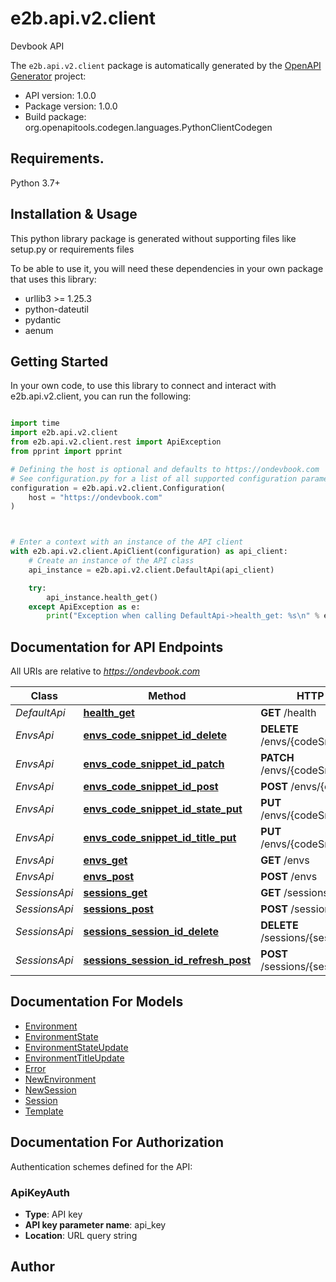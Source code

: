 # e2b.api.v2.client
Devbook API

The `e2b.api.v2.client` package is automatically generated by the [OpenAPI Generator](https://openapi-generator.tech) project:

- API version: 1.0.0
- Package version: 1.0.0
- Build package: org.openapitools.codegen.languages.PythonClientCodegen

## Requirements.

Python 3.7+

## Installation & Usage

This python library package is generated without supporting files like setup.py or requirements files

To be able to use it, you will need these dependencies in your own package that uses this library:

* urllib3 >= 1.25.3
* python-dateutil
* pydantic
* aenum

## Getting Started

In your own code, to use this library to connect and interact with e2b.api.v2.client,
you can run the following:

```python

import time
import e2b.api.v2.client
from e2b.api.v2.client.rest import ApiException
from pprint import pprint

# Defining the host is optional and defaults to https://ondevbook.com
# See configuration.py for a list of all supported configuration parameters.
configuration = e2b.api.v2.client.Configuration(
    host = "https://ondevbook.com"
)



# Enter a context with an instance of the API client
with e2b.api.v2.client.ApiClient(configuration) as api_client:
    # Create an instance of the API class
    api_instance = e2b.api.v2.client.DefaultApi(api_client)

    try:
        api_instance.health_get()
    except ApiException as e:
        print("Exception when calling DefaultApi->health_get: %s\n" % e)

```

## Documentation for API Endpoints

All URIs are relative to *https://ondevbook.com*

Class | Method | HTTP request | Description
------------ | ------------- | ------------- | -------------
*DefaultApi* | [**health_get**](e2b/api/v2/client/docs/DefaultApi.md#health_get) | **GET** /health | 
*EnvsApi* | [**envs_code_snippet_id_delete**](e2b/api/v2/client/docs/EnvsApi.md#envs_code_snippet_id_delete) | **DELETE** /envs/{codeSnippetID} | 
*EnvsApi* | [**envs_code_snippet_id_patch**](e2b/api/v2/client/docs/EnvsApi.md#envs_code_snippet_id_patch) | **PATCH** /envs/{codeSnippetID} | 
*EnvsApi* | [**envs_code_snippet_id_post**](e2b/api/v2/client/docs/EnvsApi.md#envs_code_snippet_id_post) | **POST** /envs/{codeSnippetID} | 
*EnvsApi* | [**envs_code_snippet_id_state_put**](e2b/api/v2/client/docs/EnvsApi.md#envs_code_snippet_id_state_put) | **PUT** /envs/{codeSnippetID}/state | 
*EnvsApi* | [**envs_code_snippet_id_title_put**](e2b/api/v2/client/docs/EnvsApi.md#envs_code_snippet_id_title_put) | **PUT** /envs/{codeSnippetID}/title | 
*EnvsApi* | [**envs_get**](e2b/api/v2/client/docs/EnvsApi.md#envs_get) | **GET** /envs | 
*EnvsApi* | [**envs_post**](e2b/api/v2/client/docs/EnvsApi.md#envs_post) | **POST** /envs | 
*SessionsApi* | [**sessions_get**](e2b/api/v2/client/docs/SessionsApi.md#sessions_get) | **GET** /sessions | 
*SessionsApi* | [**sessions_post**](e2b/api/v2/client/docs/SessionsApi.md#sessions_post) | **POST** /sessions | 
*SessionsApi* | [**sessions_session_id_delete**](e2b/api/v2/client/docs/SessionsApi.md#sessions_session_id_delete) | **DELETE** /sessions/{sessionID} | 
*SessionsApi* | [**sessions_session_id_refresh_post**](e2b/api/v2/client/docs/SessionsApi.md#sessions_session_id_refresh_post) | **POST** /sessions/{sessionID}/refresh | 


## Documentation For Models

 - [Environment](e2b/api/v2/client/docs/Environment.md)
 - [EnvironmentState](e2b/api/v2/client/docs/EnvironmentState.md)
 - [EnvironmentStateUpdate](e2b/api/v2/client/docs/EnvironmentStateUpdate.md)
 - [EnvironmentTitleUpdate](e2b/api/v2/client/docs/EnvironmentTitleUpdate.md)
 - [Error](e2b/api/v2/client/docs/Error.md)
 - [NewEnvironment](e2b/api/v2/client/docs/NewEnvironment.md)
 - [NewSession](e2b/api/v2/client/docs/NewSession.md)
 - [Session](e2b/api/v2/client/docs/Session.md)
 - [Template](e2b/api/v2/client/docs/Template.md)


<a id="documentation-for-authorization"></a>
## Documentation For Authorization


Authentication schemes defined for the API:
<a id="ApiKeyAuth"></a>
### ApiKeyAuth

- **Type**: API key
- **API key parameter name**: api_key
- **Location**: URL query string


## Author




